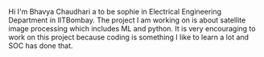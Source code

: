 Hi I'm Bhavya Chaudhari a to be sophie in Electrical Engineering Department in IITBombay.
The project I am working on is about satellite image processing which includes ML and python.
It is very encouraging to work on this project because coding is something I like to learn a lot and SOC has done that.
